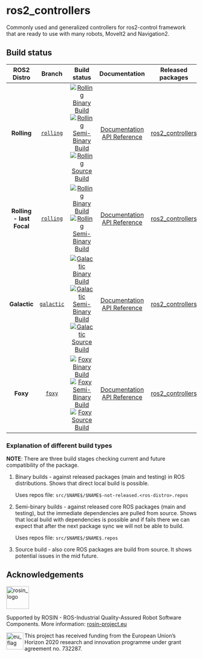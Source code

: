 # ros2_controllers

Commonly used and generalized controllers for ros2-control framework that are ready to use with many robots, MoveIt2 and Navigation2.

## Build status

ROS2 Distro | Branch | Build status | Documentation | Released packages
:---------: | :----: | :----------: | :-----------: | :---------------:
**Rolling** | [`rolling`](https://github.com/ros-controls/ros2_controllers/tree/rolling) | [![Rolling Binary Build](https://github.com/ros-controls/ros2_controllers/actions/workflows/rolling-binary-build.yml/badge.svg?branch=master)](https://github.com/ros-controls/ros2_controllers/actions/workflows/rolling-binary-build.yml?branch=master) <br /> [![Rolling Semi-Binary Build](https://github.com/ros-controls/ros2_controllers/actions/workflows/rolling-semi-binary-build.yml/badge.svg?branch=master)](https://github.com/ros-controls/ros2_controllers/actions/workflows/rolling-semi-binary-build.yml?branch=master) <br /> [![Rolling Source Build](https://github.com/ros-controls/ros2_controllers/actions/workflows/rolling-source-build.yml/badge.svg?branch=master)](https://github.com/ros-controls/ros2_controllers/actions/workflows/rolling-source-build.yml?branch=master) | [Documentation](https://control.ros.org) <br /> [API Reference](https://control.ros.org/rolling/api/) | [ros2_controllers](https://index.ros.org/p/ros2_controllers/#rolling)
**Rolling - last Focal** | [`rolling`](https://github.com/ros-controls/ros2_controllers/tree/rolling) | [![Rolling Binary Build](https://github.com/ros-controls/ros2_controllers/actions/workflows/rolling-binary-build-last-focal.yml/badge.svg?branch=master)](https://github.com/ros-controls/ros2_controllers/actions/workflows/rolling-binary-build-last-focal.yml?branch=master) <br /> [![Rolling Semi-Binary Build](https://github.com/ros-controls/ros2_controllers/actions/workflows/rolling-semi-binary-build-last-focal.yml/badge.svg?branch=master)](https://github.com/ros-controls/ros2_controllers/actions/workflows/rolling-semi-binary-build-last-focal.yml?branch=master) | [Documentation](https://control.ros.org) <br /> [API Reference](https://control.ros.org/rolling/api/) | [ros2_controllers](https://index.ros.org/p/ros2_controllers/#rolling)
**Galactic** | [`galactic`](https://github.com/ros-controls/ros2_controllers/tree/galactic) | [![Galactic Binary Build](https://github.com/ros-controls/ros2_controllers/actions/workflows/galactic-binary-build.yml/badge.svg?branch=galactic)](https://github.com/ros-controls/ros2_controllers/actions/workflows/galactic-binary-build.yml?branch=galactic) <br /> [![Galactic Semi-Binary Build](https://github.com/ros-controls/ros2_controllers/actions/workflows/galactic-semi-binary-build.yml/badge.svg?branch=galactic)](https://github.com/ros-controls/ros2_controllers/actions/workflows/galactic-semi-binary-build.yml?branch=galactic) <br /> [![Galactic Source Build](https://github.com/ros-controls/ros2_controllers/actions/workflows/galactic-source-build.yml/badge.svg?branch=galactic)](https://github.com/ros-controls/ros2_controllers/actions/workflows/galactic-source-build.yml?branch=galactic) | [Documentation](https://control.ros.org/galactic/) <br /> [API Reference](https://control.ros.org/galactic/api/) | [ros2_controllers](https://index.ros.org/p/ros2_controllers/#galactic)
**Foxy** | [`foxy`](https://github.com/ros-controls/ros2_controllers/tree/foxy) | [![Foxy Binary Build](https://github.com/ros-controls/ros2_controllers/actions/workflows/foxy-binary-build.yml/badge.svg?branch=foxy)](https://github.com/ros-controls/ros2_controllers/actions/workflows/foxy-binary-build.yml?branch=foxy) <br /> [![Foxy Semi-Binary Build](https://github.com/ros-controls/ros2_controllers/actions/workflows/foxy-semi-binary-build.yml/badge.svg?branch=foxy)](https://github.com/ros-controls/ros2_controllers/actions/workflows/foxy-semi-binary-build.yml?branch=foxy) <br /> [![Foxy Source Build](https://github.com/ros-controls/ros2_controllers/actions/workflows/foxy-source-build.yml/badge.svg?branch=foxy)](https://github.com/ros-controls/ros2_controllers/actions/workflows/foxy-source-build.yml?branch=foxy) | [Documentation](https://control.ros.org/foxy/) <br /> [API Reference](https://control.ros.org/foxy/api/) | [ros2_controllers](https://index.ros.org/p/ros2_controllers/#foxy)


### Explanation of different build types

**NOTE**: There are three build stages checking current and future compatibility of the package.

1. Binary builds - against released packages (main and testing) in ROS distributions. Shows that direct local build is possible.

   Uses repos file: `src/$NAME$/$NAME$-not-released.<ros-distro>.repos`

1. Semi-binary builds - against released core ROS packages (main and testing), but the immediate dependencies are pulled from source.
   Shows that local build with dependencies is possible and if fails there we can expect that after the next package sync we will not be able to build.

   Uses repos file: `src/$NAME$/$NAME$.repos`

1. Source build - also core ROS packages are build from source. It shows potential issues in the mid future.


## Acknowledgements

<!--
    ROSIN acknowledgement from the ROSIN press kit
    @ https://github.com/rosin-project/press_kit
-->

<a href="http://rosin-project.eu">
  <img src="http://rosin-project.eu/wp-content/uploads/rosin_ack_logo_wide.png"
       alt="rosin_logo" height="60" >
</a>

Supported by ROSIN - ROS-Industrial Quality-Assured Robot Software Components.
More information: <a href="http://rosin-project.eu">rosin-project.eu</a>

<img src="http://rosin-project.eu/wp-content/uploads/rosin_eu_flag.jpg"
     alt="eu_flag" height="45" align="left" >

This project has received funding from the European Union’s Horizon 2020
research and innovation programme under grant agreement no. 732287.
